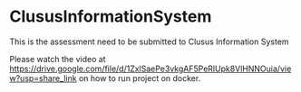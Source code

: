 # ClususInformationSystem
This is the assessment need to  be submitted to Clusus Information System

Please watch the video at https://drive.google.com/file/d/1ZxlSaePe3vkgAF5PeRlUpk8VlHNNOuia/view?usp=share_link 
on how to run project on docker. 
